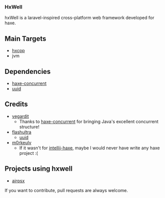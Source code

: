 ### HxWell
hxWell is a laravel-inspired cross-platform web framework developed for haxe.

## Main Targets
- [hxcpp](https://github.com/HaxeFoundation/hxcpp)
- jvm

## Dependencies
- [haxe-concurrent](https://github.com/vegardit/haxe-concurrent)
- [uuid](https://github.com/flashultra/uuid)

## Credits
- [vegardit](https://github.com/vegardit)
  - Thanks to [haxe-concurrent](https://github.com/vegardit/haxe-concurrent) for bringing Java's excellent concurrent structure!
- [flashultra](https://github.com/flashultra)
  - [uuid](https://github.com/flashultra/uuid)
- [m0rkeulv](https://github.com/m0rkeulv)
  - If it wasn't for [intellij-haxe](https://github.com/HaxeFoundation/intellij-haxe), maybe I would never have write any haxe project :(

## Projects using hxwell
- [airpsx](https://github.com/barisyild/airpsx)

If you want to contribute, pull requests are always welcome.